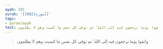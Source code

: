 ```yaml
---
ayah: 281
surah: '[[002|سورة]]'
tags:
- quran/ayah
text: واتقوا يوما ترجعون فيه إلى الله ۖ ثم توفى كل نفس ما كسبت وهم لا يظلمون
---
```

> واتقوا يوما ترجعون فيه إلى الله ۖ ثم توفى كل نفس ما كسبت وهم لا يظلمون
